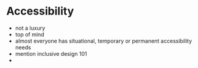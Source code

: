 # Accessibility

- not a luxury
- top of mind
- almost everyone has situational, temporary or permanent accessibility needs
- mention inclusive design 101
- 